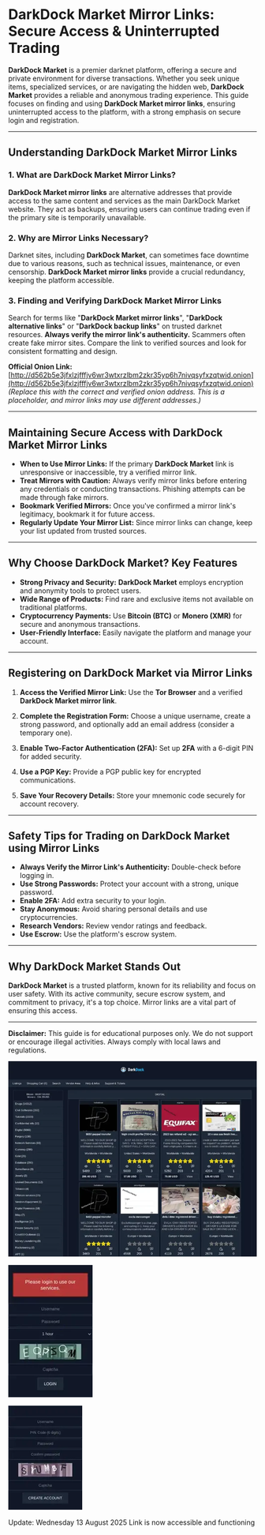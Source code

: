 # DarkDock Market Mirror Links: Secure Access & Uninterrupted Trading

**DarkDock Market** is a premier darknet platform, offering a secure and private environment for diverse transactions. Whether you seek unique items, specialized services, or are navigating the hidden web, **DarkDock Market** provides a reliable and anonymous trading experience. This guide focuses on finding and using **DarkDock Market mirror links**, ensuring uninterrupted access to the platform, with a strong emphasis on secure login and registration.

---

## Understanding DarkDock Market Mirror Links

### 1. **What are DarkDock Market Mirror Links?**
**DarkDock Market mirror links** are alternative addresses that provide access to the same content and services as the main DarkDock Market website. They act as backups, ensuring users can continue trading even if the primary site is temporarily unavailable.

### 2. **Why are Mirror Links Necessary?**
Darknet sites, including **DarkDock Market**, can sometimes face downtime due to various reasons, such as technical issues, maintenance, or even censorship. **DarkDock Market mirror links** provide a crucial redundancy, keeping the platform accessible.

### 3. **Finding and Verifying DarkDock Market Mirror Links**
Search for terms like "**DarkDock Market mirror links**", "**DarkDock alternative links**" or "**DarkDock backup links**" on trusted darknet resources.
**Always verify the mirror link's authenticity.** Scammers often create fake mirror sites. Compare the link to verified sources and look for consistent formatting and design.

**Official Onion Link:** [http://d562b5e3jfxlzjfffjv6wr3wtxrzlbm2zkr35yp6h7nivqsyfxzqtwid.onion](http://d562b5e3jfxlzjfffjv6wr3wtxrzlbm2zkr35yp6h7nivqsyfxzqtwid.onion) *(Replace this with the correct and verified onion address. This is a placeholder, and mirror links may use different addresses.)*

---

## Maintaining Secure Access with DarkDock Market Mirror Links

- **When to Use Mirror Links:** If the primary **DarkDock Market** link is unresponsive or inaccessible, try a verified mirror link.
- **Treat Mirrors with Caution:** Always verify mirror links before entering any credentials or conducting transactions. Phishing attempts can be made through fake mirrors.
- **Bookmark Verified Mirrors:** Once you've confirmed a mirror link's legitimacy, bookmark it for future access.
- **Regularly Update Your Mirror List:** Since mirror links can change, keep your list updated from trusted sources.

---

## Why Choose DarkDock Market? Key Features

-   **Strong Privacy and Security:** **DarkDock Market** employs encryption and anonymity tools to protect users.
-   **Wide Range of Products:** Find rare and exclusive items not available on traditional platforms.
-   **Cryptocurrency Payments:** Use **Bitcoin (BTC)** or **Monero (XMR)** for secure and anonymous transactions.
-   **User-Friendly Interface:** Easily navigate the platform and manage your account.

---

## Registering on DarkDock Market via Mirror Links

1.  **Access the Verified Mirror Link:**
Use the **Tor Browser** and a verified **DarkDock Market mirror link**.

2.  **Complete the Registration Form:**
Choose a unique username, create a strong password, and optionally add an email address (consider a temporary one).

3.  **Enable Two-Factor Authentication (2FA):**
Set up **2FA** with a 6-digit PIN for added security.

4.  **Use a PGP Key:**
Provide a PGP public key for encrypted communications.

5.  **Save Your Recovery Details:**
Store your mnemonic code securely for account recovery.

---

## Safety Tips for Trading on DarkDock Market using Mirror Links

-   **Always Verify the Mirror Link's Authenticity:** Double-check before logging in.
-   **Use Strong Passwords:** Protect your account with a strong, unique password.
-   **Enable 2FA:** Add extra security to your login.
-   **Stay Anonymous:** Avoid sharing personal details and use cryptocurrencies.
-   **Research Vendors:** Review vendor ratings and feedback.
-   **Use Escrow:** Use the platform's escrow system.

---

## Why DarkDock Market Stands Out

**DarkDock Market** is a trusted platform, known for its reliability and focus on user safety. With its active community, secure escrow system, and commitment to privacy, it's a top choice. Mirror links are a vital part of ensuring this access.

---

**Disclaimer:** This guide is for educational purposes only. We do not support or encourage illegal activities. Always comply with local laws and regulations.

<a href="http://d562b5e3jfxlzjfffjv6wr3wtxrzlbm2zkr35yp6h7nivqsyfxzqtwid.onion"><img src="/image/portion.webp" alt="DarkDock Market Preview" style="max-width: 100%;"></a>

<a href="http://d562b5e3jfxlzjfffjv6wr3wtxrzlbm2zkr35yp6h7nivqsyfxzqtwid.onion"><img src="/image/chart.webp" alt="DarkDock Login" style="max-width: 100%;"></a>

<a href="http://d562b5e3jfxlzjfffjv6wr3wtxrzlbm2zkr35yp6h7nivqsyfxzqtwid.onion"><img src="/image/browser.webp" alt="DarkDock Register" style="max-width: 100%;"></a>



Update:  Wednesday 13 August 2025 Link is now accessible and functioning